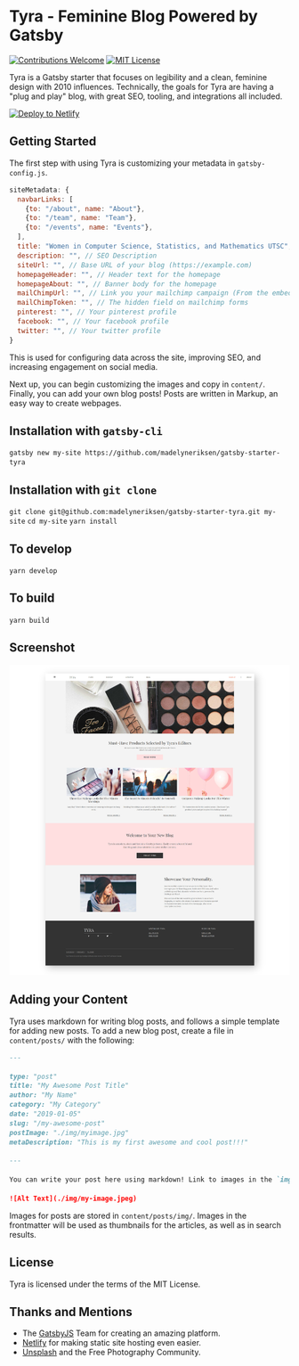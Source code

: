 Tyra - Feminine Blog Powered by Gatsby
=====
[![Contributions Welcome](https://img.shields.io/badge/Contributions-Welcome-green.svg)](https://shields.io/) [![MIT License](https://img.shields.io/badge/License-MIT-blue.svg)](https://shields.io/)

Tyra is a Gatsby starter that focuses on legibility and a clean, feminine design with 2010 influences. Technically, the goals for Tyra are having a "plug and play" blog, with great SEO, tooling, and integrations all included.

[![Deploy to Netlify](https://www.netlify.com/img/deploy/button.svg)](https://app.netlify.com/start/deploy?repository=https://github.com/madelyneriksen/gatsby-starter-tyra)

## Getting Started

The first step with using Tyra is customizing your metadata in `gatsby-config.js`.

```javascript
siteMetadata: {
  navbarLinks: [
    {to: "/about", name: "About"},
    {to: "/team", name: "Team"},
    {to: "/events", name: "Events"},
  ],
  title: "Women in Computer Science, Statistics, and Mathematics UTSC", // The name of your blog
  description: "", // SEO Description
  siteUrl: "", // Base URL of your blog (https://example.com)
  homepageHeader: "", // Header text for the homepage
  homepageAbout: "", // Banner body for the homepage
  mailChimpUrl: "", // Link you your mailchimp campaign (From the embedded form maker)
  mailChimpToken: "", // The hidden field on mailchimp forms
  pinterest: "", // Your pinterest profile
  facebook: "", // Your facebook profile
  twitter: "", // Your twitter profile
}
```

This is used for configuring data across the site, improving SEO, and increasing engagement on social media.

Next up, you can begin customizing the images and copy in `content/`. Finally, you can add your own blog posts! Posts are written in Markup, an easy way to create webpages.

## Installation with `gatsby-cli`
`gatsby new my-site https://github.com/madelyneriksen/gatsby-starter-tyra`

## Installation with `git clone`
`git clone git@github.com:madelyneriksen/gatsby-starter-tyra.git my-site`
`cd my-site`
`yarn install`

## To develop
`yarn develop`

## To build
`yarn build`


## Screenshot

![Screenshot of Tyra Homepage](./screenshot.jpg)

## Adding your Content

Tyra uses markdown for writing blog posts, and follows a simple template for adding new posts. To add a new blog post, create a file in `content/posts/` with the following:

```markdown
---

type: "post"
title: "My Awesome Post Title"
author: "My Name"
category: "My Category"
date: "2019-01-05"
slug: "/my-awesome-post"
postImage: "./img/myimage.jpg"
metaDescription: "This is my first awesome and cool post!!!"

---

You can write your post here using markdown! Link to images in the `img` folder using this syntax:

![Alt Text](./img/my-image.jpeg)
```

Images for posts are stored in `content/posts/img/`. Images in the frontmatter will be used as thumbnails for the articles, as well as in search results.

## License

Tyra is licensed under the terms of the MIT License.

## Thanks and Mentions

* The [GatsbyJS](https://www.gatsbyjs.org/) Team for creating an amazing platform.
* [Netlify](https://www.netlify.com/) for making static site hosting even easier.
* [Unsplash](https://unsplash.com/) and the Free Photography Community.
